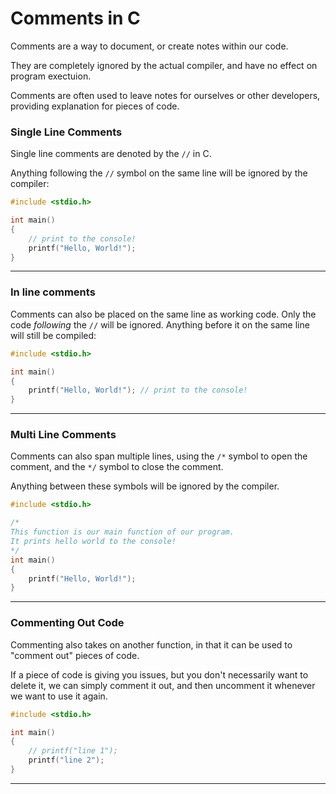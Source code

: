 # Comments in C

Comments are a way to document, or create notes within our code.

They are completely ignored by the actual compiler, and have no effect on program exectuion.

Comments are often used to leave notes for ourselves or other developers, providing explanation for pieces of code.

### Single Line Comments

Single line comments are denoted by the ```//``` in C.

Anything following the ```//``` symbol on the same line will be ignored by the compiler:

```C
#include <stdio.h>

int main()
{
    // print to the console!
    printf("Hello, World!");
}
```

---

### In line comments

Comments can also be placed on the same line as working code. Only the code _following_ the ```//``` will be ignored. Anything before it on the same line will still be compiled:

```C
#include <stdio.h>

int main()
{
    printf("Hello, World!"); // print to the console!
}
```

---

### Multi Line Comments

Comments can also span multiple lines, using the ```/*``` symbol to open the comment, and the ```*/``` symbol to close the comment.

Anything between these symbols will be ignored by the compiler.

```C
#include <stdio.h>

/*
This function is our main function of our program.
It prints hello world to the console!
*/
int main()
{
    printf("Hello, World!");
}
```

---

### Commenting Out Code

Commenting also takes on another function, in that it can be used to "comment out" pieces of code.

If a piece of code is giving you issues, but you don't necessarily want to delete it, we can simply comment it out, and then uncomment it whenever we want to use it again.

```C
#include <stdio.h>

int main()
{
    // printf("line 1");
    printf("line 2");
}
```

---

